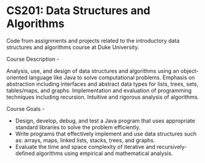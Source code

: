 # CS201: Data Structures and Algorithms
Code from assignments and projects related to the introductory data structures and algorithms course at Duke University.

Course Description -

Analysis, use, and design of data structures and algorithms using an object-oriented language like Java to solve computational problems. Emphasis on abstraction including interfaces and abstract data types for lists, trees, sets, tables/maps, and graphs. Implementation and evaluation of programming techniques including recursion. Intuitive and rigorous analysis of algorithms.

Course Goals -

- Design, develop, debug, and test a Java program that uses appropriate standard libraries to solve the problem efficiently.
- Write programs that effectively implement and use data structures such as: arrays, maps, linked lists, stacks, trees, and graphs.
- Evaluate the time and space complexity of iterative and recursively-defined algorithms using empirical and mathematical analysis.
